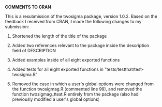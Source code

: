 **COMMENTS TO CRAN**

This is a resubmission of the twosigma package, version 1.0.2. Based on the feedback I received from CRAN, I made the following changes to my submission:

1. Shortened the length of the title of the package

2. Added two references relevant to the package inside the description field of DESCRIPTION

3. Added examples inside of all eight exported functions

4. Added tests for all eight exported functions in "tests/testthat/test-twosigma.R"

5. Removed the case in which a user's global options were changed from the function twosigmag.R
(commented line 99), and removed the function twosigmag_ttest.R entirely from the package (also had previously modified a user's global options)
